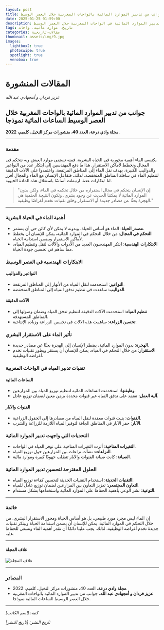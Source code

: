 ```yaml
---
layout: post
title: جوانب من تدبير الموارد المائية بالواحات المغربية خلال العصر الوسيط
date: 2025-01-25 01:59:00
description: دراسة شاملة حول تدبير الموارد المائية في الواحات المغربية خلال العصر الوسيط.
tags: تاريخ، موارد مائية، واحات
categories: مقالات-تاريخية
thumbnail: assets/img/9.jpg
images:
  lightbox2: true
  photoswipe: true
  spotlight: true
  venobox: true
---
```


# المقالات المنشورة

*عزيز فردان و أمجهادي عبد الله*

## جوانب من تدبير الموارد المائية بالواحات المغربية خلال العصر الوسيط الساعات المائية نموذجا

**مجلة وادي درعة، العدد 40، منشورات مركز النخيل، كلميم، 2022.**

---

### مقدمة

يكتسي الماء أهمية محورية في الحياة البشرية، فمنه نستقي موارد العيش وبه نتحكم في المجال ونخطط لأماكن الاستقرار. هذا ما دفع المهندسين إلى ابتكار عدد من النواعير والدواليب الكبيرة، بهدف نقل الماء إلى المناطق المرتفعة، واعتمدوا على الآلات الدقيقة لتنظيم الماء في سافلة المناطق المنخفضة. لذلك، فتفاعل الإنسان مع الماء والمجال أفرز لنا ابتكارات عدة، ارتبطت أساسًا باستغلال هذه المادة الحيوية.

> "إن الإنسان يتحكم في مجال استقراره من خلال تحكمه في الماء، ولكن بدون الموارد المائية لا يمكننا الحديث عن وجود بشري، وتكون النتيجة الحتمية هي الهجرة بحثًا عن مصادر جديدة أو الاستقرار وخلق تقنيات تخدم أغراضًا وظيفية."

---

### أهمية الماء في الحياة البشرية

- **مصدر الحياة**: الماء هو أساس الحياة، وبدونه لا يمكن لأي كائن حي أن يستمر.
- **التحكم في المجال**: من خلال التحكم في الموارد المائية، يمكن للإنسان أن يخطط لأماكن الاستقرار ويضمن استدامة الحياة.
- **الابتكارات الهندسية**: ابتكر المهندسون العديد من الأدوات والآلات لنقل وتنظيم المياه، مما ساهم في تحسين جودة الحياة.

### الابتكارات الهندسية في العصر الوسيط

#### النواعير والدواليب

- **النواعير**: استخدمت لنقل المياه من الأنهار إلى المناطق المرتفعة.
- **الدواليب**: ساعدت في تنظيم تدفق المياه إلى المناطق المنخفضة.

#### الآلات الدقيقة

- **تنظيم المياه**: استخدمت الآلات الدقيقة لتنظيم تدفق المياه وضمان وصولها إلى المناطق المستهدفة.
- **تحسين الزراعة**: ساهمت هذه الآلات في تحسين الزراعة وزيادة الإنتاجية.

### تأثير الماء على الاستقرار البشري

- **الهجرة**: بدون الموارد المائية، يضطر الإنسان إلى الهجرة بحثًا عن مصادر جديدة.
- **الاستقرار**: من خلال التحكم في المياه، يمكن للإنسان أن يستقر ويطور تقنيات تخدم أغراضه الوظيفية.

### تقنيات تدبير المياه في الواحات المغربية

#### الساعات المائية

- **وظيفتها**: استخدمت الساعات المائية لتنظيم توزيع المياه بين المزارعين.
- **آلية العمل**: تعتمد على تدفق المياه عبر قنوات محددة بزمن معين لضمان توزيع عادل.

#### القنوات والآبار

- **القنوات**: بنيت قنوات معقدة لنقل المياه من مصادرها إلى الحقول الزراعية.
- **الآبار**: حفر الآبار في المناطق الجافة لتوفير المياه اللازمة للزراعة والشرب.

### التحديات التي واجهت تدبير الموارد المائية

- **التغيرات المناخية**: أثرت التغيرات المناخية على توفر المياه في الواحات.
- **النزاعات**: نشأت نزاعات بين المزارعين حول توزيع المياه.
- **الصيانة**: كانت صيانة القنوات والآبار تتطلب جهودًا كبيرة وموارد مالية.

### الحلول المقترحة لتحسين تدبير الموارد المائية

- **التقنيات الحديثة**: استخدام التقنيات الحديثة لتحسين كفاءة توزيع المياه.
- **التعاون المجتمعي**: تعزيز التعاون بين المزارعين لضمان توزيع عادل للمياه.
- **التوعية**: نشر الوعي بأهمية الحفاظ على الموارد المائية واستخدامها بشكل مستدام.

---

### خاتمة

إن الماء ليس مجرد مورد طبيعي، بل هو أساس الحياة ومحور الاستقرار البشري. من خلال التحكم في الموارد المائية، يمكن للإنسان أن يضمن استدامة الحياة ويبتكر تقنيات جديدة تخدم أغراضه الوظيفية. لذلك، يجب علينا دائمًا أن نقدر أهمية الماء ونسعى للحفاظ عليه.

---

#### غلاف المجلة

![غلاف المجلة](path/to/cover-image.jpg)

---

### المصادر

- **مجلة وادي درعة**، العدد 40، منشورات مركز النخيل، كلميم، 2022.
- **عزيز فردان و أمجهادي عبد الله**، جوانب من تدبير الموارد المائية بالواحات المغربية خلال العصر الوسيط الساعات المائية نموذجا.

---

*كتبه: [اسم الكاتب]*

*تاريخ النشر: [تاريخ النشر]*
